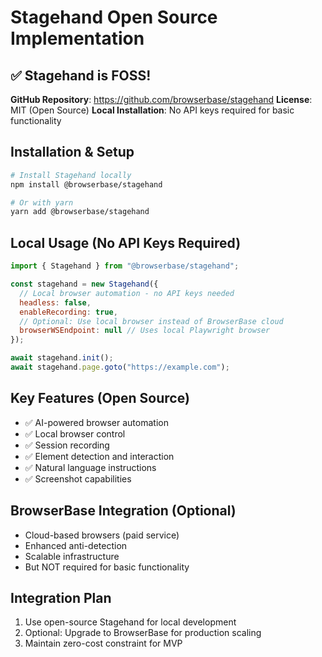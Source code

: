 # Stagehand Open Source Implementation

## ✅ Stagehand is FOSS!

**GitHub Repository**: https://github.com/browserbase/stagehand
**License**: MIT (Open Source)
**Local Installation**: No API keys required for basic functionality

## Installation & Setup

```bash
# Install Stagehand locally
npm install @browserbase/stagehand

# Or with yarn
yarn add @browserbase/stagehand
```

## Local Usage (No API Keys Required)

```javascript
import { Stagehand } from "@browserbase/stagehand";

const stagehand = new Stagehand({
  // Local browser automation - no API keys needed
  headless: false,
  enableRecording: true,
  // Optional: Use local browser instead of BrowserBase cloud
  browserWSEndpoint: null // Uses local Playwright browser
});

await stagehand.init();
await stagehand.page.goto("https://example.com");
```

## Key Features (Open Source)
- ✅ AI-powered browser automation
- ✅ Local browser control
- ✅ Session recording
- ✅ Element detection and interaction
- ✅ Natural language instructions
- ✅ Screenshot capabilities

## BrowserBase Integration (Optional)
- Cloud-based browsers (paid service)
- Enhanced anti-detection
- Scalable infrastructure
- But NOT required for basic functionality

## Integration Plan
1. Use open-source Stagehand for local development
2. Optional: Upgrade to BrowserBase for production scaling
3. Maintain zero-cost constraint for MVP

